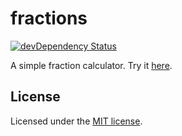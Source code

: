 # fractions

[![devDependency Status](https://david-dm.org/jordao76/fractions/dev-status.svg)](https://david-dm.org/jordao76/fractions#info=devDependencies)

A simple fraction calculator. Try it [here](http://jordao76.github.io/fractions/).

## License

Licensed under the [MIT license](https://github.com/jordao76/fractions/blob/master/LICENSE.txt).

